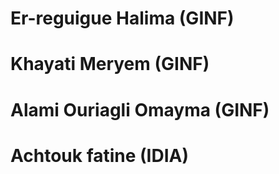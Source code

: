 # Er-reguigue Halima (GINF)
# Khayati Meryem (GINF)
# Alami Ouriagli Omayma (GINF)
# Achtouk fatine (IDIA)
